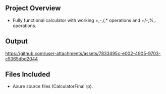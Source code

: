 ## Project Overview

- Fully functional calculator with working +,-,/,* operations and +/-,%,. operations.

## Output
https://github.com/user-attachments/assets/7833495c-e002-4905-9703-c5365dbd2044

## Files Included
- Axure source files (CalculatorFinal.rp).
